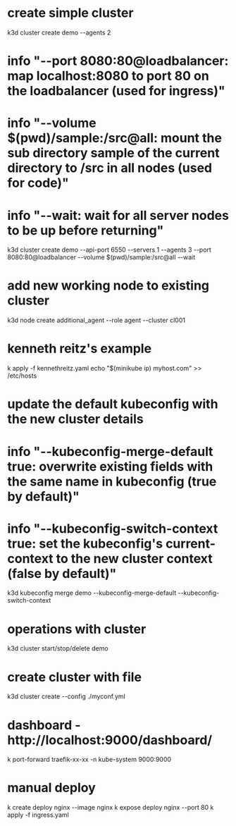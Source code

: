 # create simple cluster
k3d cluster create demo --agents 2
# info "--port 8080:80@loadbalancer: map localhost:8080 to port 80 on the loadbalancer (used for ingress)"
# info "--volume $(pwd)/sample:/src@all: mount the sub directory sample of the current directory to /src in all nodes (used for code)"
# info "--wait: wait for all server nodes to be up before returning"
k3d cluster create demo --api-port 6550 --servers 1 --agents 3 --port 8080:80@loadbalancer --volume $(pwd)/sample:/src@all --wait
# add new working node to existing cluster
k3d node create additional_agent --role agent --cluster cl001

# kenneth reitz's example
k apply -f kennethreitz.yaml
echo "$(minikube ip) myhost.com" >> /etc/hosts
# update the default kubeconfig with the new cluster details
# info "--kubeconfig-merge-default true: overwrite existing fields with the same name in kubeconfig (true by default)"
# info "--kubeconfig-switch-context true: set the kubeconfig's current-context to the new cluster context (false by default)"
k3d kubeconfig merge demo --kubeconfig-merge-default --kubeconfig-switch-context
# operations with cluster
k3d cluster start/stop/delete demo
# create cluster with file
k3d cluster create --config ./myconf.yml
# dashboard - http://localhost:9000/dashboard/
k port-forward traefik-xx-xx -n kube-system 9000:9000
# manual deploy
k create deploy nginx --image nginx
k expose deploy nginx --port 80
k apply -f ingress.yaml